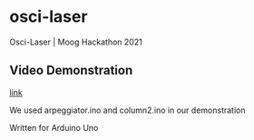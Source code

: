 # osci-laser
Osci-Laser | Moog Hackathon 2021

## Video Demonstration
[link](https://www.youtube.com/watch?v=yjk4Exz8lFE&t=66s)

We used arpeggiator.ino and column2.ino in our demonstration

Written for Arduino Uno
